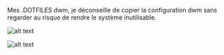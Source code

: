 Mes .DOTFILES dwm, je déconseille de copier la configuration dwm sans regarder au risque de rendre le système inutilisable.

![alt text](https://github.com/NMJLorsal/dwm_rice/blob/main/Bureau01.png?raw=true)


![alt text](https://github.com/NMJLorsal/dwm_rice/blob/main/Bureau02.png?raw=true)

